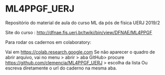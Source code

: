 # ML4PPGF_UERJ
Repositório do material de aula do curso ML da pós de física UERJ 2019/2

Site do curso : http://dfnae.fis.uerj.br/twiki/bin/view/DFNAE/ML4PPGF

Para rodar os cadernos em colaboratory:

Vai em https://colab.research.google.com
Se não aparecer o quadro de abrir arquivo, vai no menu > abrir > aba GitHub> procure https://github.com/clemencia/ML4PPGF_UERJ  > escolha da lista
Ou escreva diretamente o url do caderno na mesma aba.
